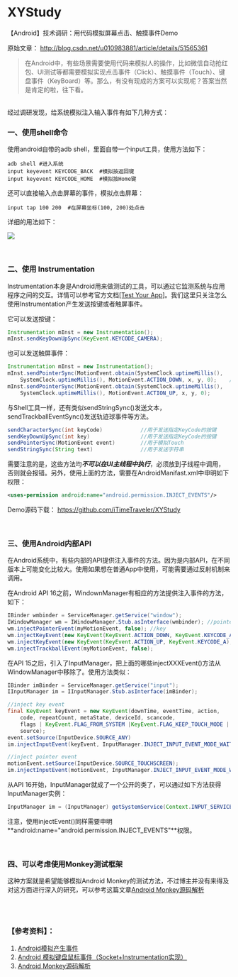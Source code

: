 # XYStudy
【Android】技术调研：用代码模拟屏幕点击、触摸事件Demo

原始文章： http://blog.csdn.net/u010983881/article/details/51565361

> 在Android中，有些场景需要使用代码来模拟人的操作，比如微信自动抢红包、UI测试等都需要模拟实现点击事件（Click）、触摸事件（Touch）、键盘事件（KeyBoard）等。那么，有没有现成的方案可以实现呢？答案当然是肯定的啦，往下看。

<br>
经过调研发现，给系统模拟注入输入事件有如下几种方式：

<br>

### **一、使用shell命令**

使用android自带的adb shell，里面自带一个input工具，使用方法如下：

```shell
adb shell #进入系统
input keyevent KEYCODE_BACK  #模拟按返回键
input keyevent KEYCODE_HOME  #模拟按Home键
```
还可以直接输入点击屏幕的事件，模拟点击屏幕：

```shell
input tap 100 200  #在屏幕坐标(100, 200)处点击 
```
详细的用法如下：

![](http://img.blog.csdn.net/20160602113300558)

<br>

### **二、使用 Instrumentation**

Instrumentation本身是Android用来做测试的工具，可以通过它监测系统与应用程序之间的交互。详情可以参考官方文档[\[Test Your App\]](https://developer.android.com/studio/test/index.html)。我们这里只关注怎么使用Instrumentation产生发送按键或者触屏事件。

它可以发送按键：

```java
Instrumentation mInst = new Instrumentation();  
mInst.sendKeyDownUpSync(KeyEvent.KEYCODE_CAMERA);  
```

也可以发送触屏事件：

```java
Instrumentation mInst = new Instrumentation();  
mInst.sendPointerSync(MotionEvent.obtain(SystemClock.uptimeMillis(),  
    SystemClock.uptimeMillis(), MotionEvent.ACTION_DOWN, x, y, 0);    //x,y 即是事件的坐标
mInst.sendPointerSync(MotionEvent.obtain(SystemClock.uptimeMillis(),  
    SystemClock.uptimeMillis(), MotionEvent.ACTION_UP, x, y, 0);
```
与Shell工具一样，还有类似sendStringSync()发送文本，sendTrackballEventSync()发送轨迹球事件等方法。

```java
sendCharacterSync(int keyCode)            //用于发送指定KeyCode的按键
sendKeyDownUpSync(int key)                //用于发送指定KeyCode的按键
sendPointerSync(MotionEvent event)     	  //用于模拟Touch
sendStringSync(String text)               //用于发送字符串
```

需要注意的是，这些方法均***不可以在UI主线程中执行***，必须放到子线程中调用，否则就会报错。另外，使用上面的方法，需要在AndroidManifast.xml中申明如下权限：

```xml
<uses-permission android:name="android.permission.INJECT_EVENTS"/>  
```

Demo源码下载： https://github.com/iTimeTraveler/XYStudy

<br>

### **三、使用Android内部API**

在Android系统中，有些内部的API提供注入事件的方法。因为是内部API，在不同版本上可能变化比较大。使用如果想在普通App中使用，可能需要通过反射机制来调用。

在Android API 16之前，WindownManager有相应的方法提供注入事件的方法，如下：

```java
IBinder wmbinder = ServiceManager.getService("window");  
IWindowManager wm = IWindowManager.Stub.asInterface(wmbinder); //pointer  
wm.injectPointerEvent(myMotionEvent, false); //key  
wm.injectKeyEvent(new KeyEvent(KeyEvent.ACTION_DOWN, KeyEvent.KEYCODE_A), false);  
wm.injectKeyEvent(new KeyEvent(KeyEvent.ACTION_UP, KeyEvent.KEYCODE_A), false); //trackball  
wm.injectTrackballEvent(myMotionEvent, false);  
```
在API 15之后，引入了InputManager，把上面的哪些injectXXXEvent()方法从WindowManager中移除了。使用方法类似：

```java
IBinder imBinder = ServiceManager.getService("input");  
IInputManager im = IInputManager.Stub.asInterface(imBinder);

//inject key event
final KeyEvent keyEvent = new KeyEvent(downTime, eventTime, action,  
    code, repeatCount, metaState, deviceId, scancode, 
    flags | KeyEvent.FLAG_FROM_SYSTEM |KeyEvent.FLAG_KEEP_TOUCH_MODE | KeyEvent.FLAG_SOFT_KEYBOARD, 
    source);
event.setSource(InputDevice.SOURCE_ANY)  
im.injectInputEvent(keyEvent, InputManager.INJECT_INPUT_EVENT_MODE_WAIT_FOR_FINISH);

//inject pointer event
motionEvent.setSource(InputDevice.SOURCE_TOUCHSCREEN);  
im.injectInputEvent(motionEvent, InputManager.INJECT_INPUT_EVENT_MODE_WAIT_FOR_FINISH);  
```

从API 16开始，InputManager就成了一个公开的类了，可以通过如下方法获得InputManager实例：

```java
InputManager im = (InputManager) getSystemService(Context.INPUT_SERVICE);  
```

注意，使用injectEvent()同样需要申明**android:name="android.permission.INJECT_EVENTS"**权限。

<br>

### **四、可以考虑使用Monkey测试框架**

这种方案就是希望能够模拟Android Monkey的测试方法，不过博主并没有来得及对这方面进行深入的研究，可以参考这篇文章[Android Monkey源码解析](http://blog.csdn.net/xiaodanpeng/article/details/9154003)

<br>
<br>

### **【参考资料】：**

1. [Android模拟产生事件](http://www.race604.com/android-inject-input-event/)
2. [Android 模拟键盘鼠标事件（Socket+Instrumentation实现）](http://blog.csdn.net/zhou0707/article/details/7325144)
3. [Android Monkey源码解析](https://getpocket.com/a/read/523013957)
